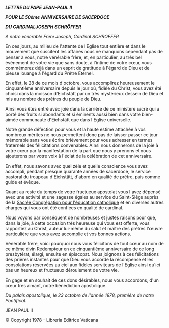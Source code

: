 ***LETTRE DU PAPE JEAN-PAUL II***

***POUR LE 50ème ANNIVERSAIRE DE SACERDOCE***

***DU CARDINAL******JOSEPH SCHRÖFFER***

*A notre vénérable Frère Joseph, Cardinal SCHROFFER*

En ces jours, au milieu de l'attente de l'Eglise tout entière et dans le mouvement que suscitent les affaires nous ne manquons cependant pas de penser à vous, notre vénérable frère, et, en particulier, au très bel événement de votre vie que sans doute, à l'intime de votre cœur, vous commémorez déjà dans un esprit de gratitude à l'égard de Dieu et de pieuse louange à l'égard du Prêtre Eternel.

En effet, le 28 de ce mois d'octobre, vous accomplirez heureusement le cinquantième anniversaire depuis le jour où, fidèle du Christ, vous avez été choisi dans la moisson d'Eichstätt par un très mystérieux dessein de Dieu et mis au nombre des prêtres du peuple de Dieu.

Ainsi vous êtes entré avec joie dans la carrière de ce ministère sacré qui a porté des fruits si abondants et si éminents aussi bien dans votre bien-aimée communauté d'Eichstätt que dans l'Eglise universelle.

Notre grande défection pour vous et la haute estime attachée à vos nombreux mérites ne nous permettent donc pas de laisser passer ce jour mémorable sans vous écrire brièvement pour vous adresser en termes fraternels des félicitations convenables. Ainsi nous donnerons de la joie à votre cœur par la manifestation de la part que nous y prenons et nous ajouterons par votre voix à l'éclat de la célébration de cet anniversaire.

En effet, nous savons avec quel zèle et quelle conscience vous avez accompli, pendant presque quarante années de sacerdoce, le service pastoral du troupeau d'Eichstätt, d'abord en qualité de prêtre, puis comme guide et évêque.

Quant au reste du temps de votre fructueux apostolat vous l'avez dépensé avec une activité et une sagesse égales au service du Saint-Siège auprès de la [Sacrée Congrégation pour l'éducation catholique](http://www.vatican.va/roman_curia/congregations/ccatheduc/index_fr.htm) et en diverses autres charges qui vous ont été confiées en qualité de cardinal.

Nous voyons par conséquent de nombreuses et justes raisons pour que, dans la joie, à cette occasion très heureuse qui vous est offerte, vous rapportiez au Christ, auteur lui-même du salut et maître des prêtres l'œuvre particulière que vous avez accomplie et vos bonnes actions.

Vénérable frère, voici pourquoi nous vous félicitons de tout cœur au nom de ce même divin Rédempteur en ce cinquantième anniversaire de ce long presbytérat, élargi, ensuite en épiscopat. Nous joignons à ces félicitations des prières instantes pour que Dieu vous accorde la récompense et les consolations réservées au ciel aux fidèles serviteurs de l'Eglise ainsi qu'ici bas un heureux et fructueux déroulement de votre vie.

En gage et en souhait de ces dons désirables, nous vous accordons, d'un cœur très aimant, notre bénédiction apostolique.

*Du palais apostolique, le 23 octobre de l'année 1978, première de notre Pontificat.*

JEAN PAUL II

© Copyright 1978 - Libreria Editrice Vaticana
